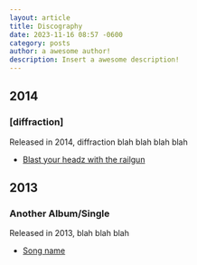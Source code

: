 ```yaml
---
layout: article
title: Discography
date: 2023-11-16 08:57 -0600
category: posts
author: a awesome author!
description: Insert a awesome description!
---
```


## 2014

### \[diffraction\]

Released in 2014, diffraction blah blah blah blah

- [Blast your headz with the railgun](#)

## 2013

### Another Album/Single

Released in 2013, blah blah blah

- [Song name](#)
